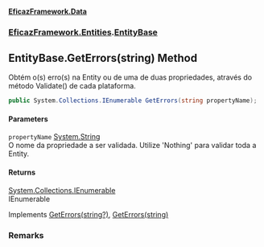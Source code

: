 #### [EficazFramework.Data](EficazFrameworkData.md 'EficazFramework Data')
### [EficazFramework.Entities](EficazFrameworkData.md#EficazFramework_Entities 'EficazFramework.Entities').[EntityBase](EntityBase.md 'EficazFramework.Entities.EntityBase')
## EntityBase.GetErrors(string) Method
Obtém o(s) erro(s) na Entity ou de uma de duas propriedades, através do método Validate() de cada plataforma.  
```csharp
public System.Collections.IEnumerable GetErrors(string propertyName);
```
#### Parameters
<a name='EficazFramework_Entities_EntityBase_GetErrors(string)_propertyName'></a>
`propertyName` [System.String](https://docs.microsoft.com/en-us/dotnet/api/System.String 'System.String')  
O nome da propriedade a ser validada. Utilize 'Nothing' para validar toda a Entity.
  
#### Returns
[System.Collections.IEnumerable](https://docs.microsoft.com/en-us/dotnet/api/System.Collections.IEnumerable 'System.Collections.IEnumerable')  
IEnumerable

Implements [GetErrors(string?)](https://docs.microsoft.com/en-us/dotnet/api/System.ComponentModel.INotifyDataErrorInfo.GetErrors#System_ComponentModel_INotifyDataErrorInfo_GetErrors_System_String_ 'System.ComponentModel.INotifyDataErrorInfo.GetErrors(System.String)'), [GetErrors(string)](https://docs.microsoft.com/en-us/dotnet/api/EficazFramework.Entities.IEntity.GetErrors#EficazFramework_Entities_IEntity_GetErrors_System_String_ 'EficazFramework.Entities.IEntity.GetErrors(System.String)')  
### Remarks
